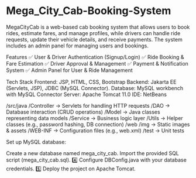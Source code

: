 # Mega_City_Cab-Booking-System
MegaCityCab is a web-based cab booking system that allows users to book rides, estimate fares, and manage profiles, while drivers can handle ride requests, update their vehicle details, and receive payments. The system includes an admin panel for managing users and bookings.

 Features
✅ User & Driver Authentication (Signup/Login)
✅ Ride Booking & Fare Estimation
✅ Driver Approval & Management
✅ Payment & Notification System
✅ Admin Panel for User & Ride Management

Tech Stack
Frontend: JSP, HTML, CSS, Bootstrap
Backend: Jakarta EE (Servlets, JSP), JDBC (MySQL Connector).
Database: MySQL workbench with MySQL Connector
Server: Apache Tomcat 11.0
IDE: NetBeans

/src/java
  /Controller  → Servlets for handling HTTP requests
  /DAO         → Database interaction (CRUD operations)
  /Model       → Java classes representing data models
  /Service     → Business logic layer
  /Utils       → Helper classes (e.g., password hashing, DB connection)
/web
  /img         → Static images & assets
  /WEB-INF     → Configuration files (e.g., web.xml)
/test          → Unit tests

Set up MySQL database:

Create a new database named mega_city_cab.
Import the provided SQL script (mega_city_cab.sql).
4️⃣ Configure DBConfig.java with your database credentials.
5️⃣ Deploy the project on Apache Tomcat.
